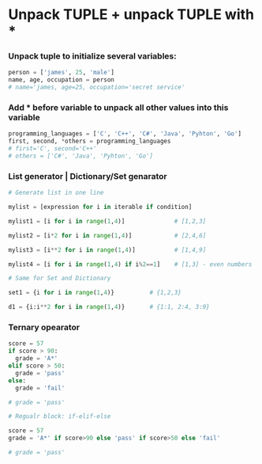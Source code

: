 # Unpack TUPLE + unpack TUPLE with *

### Unpack tuple to initialize several variables:  
```python
person = ['james', 25, 'male']
name, age, occupation = person
# name='james, age=25, occupation='secret service'
```  
  
### Add * before variable to unpack all other values into this variable
```python
programming_languages = ['C', 'C++', 'C#', 'Java', 'Pyhton', 'Go']
first, second, *others = programming_languages
# first='C', second='C++'
# others = ['C#', 'Java', 'Pyhton', 'Go']
```
  
### List generator | Dictionary/Set genarator
```python
# Generate list in one line

mylist = [expression for i in iterable if condition]

mylist1 = [i for i in range(1,4)]              # [1,2,3]

mylist2 = [i*2 for i in range(1,4)]            # [2,4,6]

mylist3 = [i**2 for i in range(1,4)]           # [1,4,9]

mylist4 = [i for i in range(1,4) if i%2==1]    # [1,3] - even numbers
```

```python
# Same for Set and Dictionary

set1 = {i for i in range(1,4)}          # {1,2,3}

d1 = {i:i**2 for i in range(1,4)}       # {1:1, 2:4, 3:9}
```
  
### Ternary opearator
```python
score = 57
if score > 90:
  grade = 'A*'
elif score > 50:
  grade = 'pass'
else:
  grade = 'fail'

# grade = 'pass'

# Regualr block: if-elif-else

score = 57
grade = 'A*' if score>90 else 'pass' if score>50 else 'fail'

# grade = 'pass'
```



```python
```
